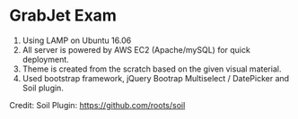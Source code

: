 # GrabJet Exam

1. Using LAMP on Ubuntu 16.06 
2. All server is powered by AWS EC2 (Apache/mySQL) for quick deployment. 
3. Theme is created from the scratch based on the given visual material.
4. Used bootstrap framework, jQuery Bootrap Multiselect / DatePicker and Soil plugin.



Credit:
Soil Plugin: https://github.com/roots/soil


